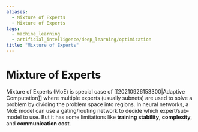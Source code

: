 ```yaml
---
aliases:
  - Mixture of Experts
  - Mixture of Experts
tags:
  - machine_learning
  - artificial_intelligence/deep_learning/optimization
title: "Mixture of Experts"
---
```


# Mixture of Experts

Mixture of Experts (MoE) is special case of [[20210926153300|Adaptive Computation]] where multiple experts (usually subnets) are used to solve a problem by dividing the problem space into regions. In neural networks, a MoE model can use a gating/routing network to decide which expert/sub-model to use. But it has some limitations like **training stability**, **complexity**, and **communication cost**.